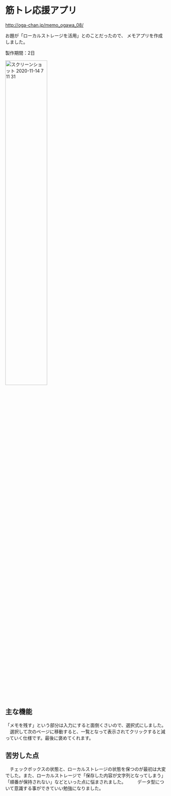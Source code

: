 # 筋トレ応援アプリ
http://oga-chan.jp/memo_ogawa_08/

お題が「ローカルストレージを活用」とのことだったので、
メモアプリを作成しました。

製作期間：2日

<img width="51%" alt="スクリーンショット 2020-11-14 7 11 31" src="https://user-images.githubusercontent.com/70194652/99126079-cc2e0180-2648-11eb-955e-3f95dc49817b.png">


## 主な機能
「メモを残す」という部分は入力にすると面倒くさいので、選択式にしました。  
　選択して次のページに移動すると、一覧となって表示されてクリックすると減っていく仕様です。最後に褒めてくれます。

## 苦労した点
　チェックボックスの状態と、ローカルストレージの状態を保つのが最初は大変でした。また、ローカルストレージで「保存した内容が文字列となってしまう」「順番が保持されない」などといった点に悩まされました。 　
　データ型について意識する事ができていい勉強になりました。